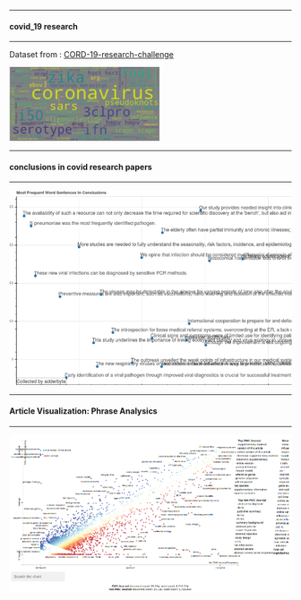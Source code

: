 ----------------------------------

####  covid_19 research

---------------------------------------

Dataset from : [CORD-19-research-challenge](https://www.kaggle.com/allen-institute-for-ai/CORD-19-research-challenge#PMC1636451.xml.json)


![alt-text](https://github.com/adderbyte/covid_19_response/blob/master/Images/coro2.png)



----------------------------------

#### conclusions in covid research papers

---------------------------------------


![alt-text](https://github.com/adderbyte/covid_19_response/blob/master/Images/word.png)


----------------------------------

#### Article Visualization: Phrase  Analysics

---------------------------------------

![alt-text](https://github.com/adderbyte/covid_19_response/blob/master/Images/covidplot.png)






